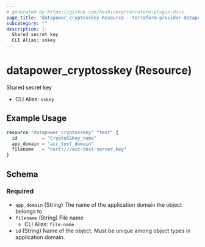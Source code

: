 ```yaml
---
# generated by https://github.com/hashicorp/terraform-plugin-docs
page_title: "datapower_cryptosskey Resource - terraform-provider-datapower"
subcategory: ""
description: |-
  Shared secret key
  CLI Alias: sskey
---
```


# datapower_cryptosskey (Resource)

Shared secret key
  - CLI Alias: `sskey`

## Example Usage

```terraform
resource "datapower_cryptosskey" "test" {
  id         = "CryptoSSKey_name"
  app_domain = "acc_test_domain"
  filename   = "cert:///acc-test-server.key"
}
```

<!-- schema generated by tfplugindocs -->
## Schema

### Required

- `app_domain` (String) The name of the application domain the object belongs to
- `filename` (String) File name
  - CLI Alias: `file-name`
- `id` (String) Name of the object. Must be unique among object types in application domain.
